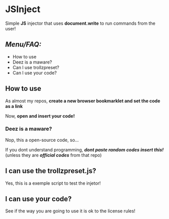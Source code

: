 # JSInject
Simple **JS** injector that uses **document.write** to run commands from the user!

## ***Menu/FAQ:***
- How to use
 - Deez is a maware?
 - Can l use trollzpreset?
 - Can l use your code?
## How to use
As almost my repos, **create a new browser bookmarklet and set the code as a link**

Now, **open and insert your code!**

### Deez is a maware?
Nop, this a open-source code, so...

If you dont understand programming, ***dont paste random codes insert this!*** (unless they are ***official codes*** from that repo)

## l can use the trollzpreset.js?
Yes, this is a exemple script to test the injetor!

## l can use your code?
See if the way you are going to use it is ok to the license rules!

